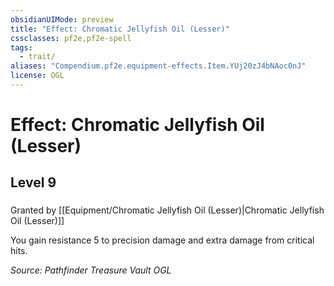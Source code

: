 ```yaml
---
obsidianUIMode: preview
title: "Effect: Chromatic Jellyfish Oil (Lesser)"
cssclasses: pf2e,pf2e-spell
tags:
  - trait/
aliases: "Compendium.pf2e.equipment-effects.Item.YUj20zJ4bNAoc0nJ"
license: OGL
---
```

# Effect: Chromatic Jellyfish Oil (Lesser)
## Level 9
### 






Granted by [[Equipment/Chromatic Jellyfish Oil (Lesser)|Chromatic Jellyfish Oil (Lesser)]]

You gain resistance 5 to precision damage and extra damage from critical hits.

*Source: Pathfinder Treasure Vault*
*OGL*